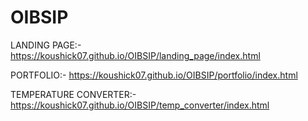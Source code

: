 # OIBSIP

LANDING PAGE:-  https://koushick07.github.io/OIBSIP/landing_page/index.html

PORTFOLIO:- https://koushick07.github.io/OIBSIP/portfolio/index.html

TEMPERATURE CONVERTER:-  https://koushick07.github.io/OIBSIP/temp_converter/index.html
